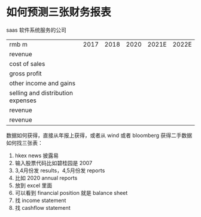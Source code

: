# 如何预测三张财务报表

saas 软件系统服务的公司
<table>
<tr>
    <td> rmb m </td>
    <td> 2017 </td>
    <td> 2018 </td>
    <td> 2020 </td>
    <td> 2021E </td>
    <td> 2022E </td>
</tr>
<tr>
    <td> revenue </td>
    <td>  </td>
    <td>  </td>
    <td>  </td>
    <td>  </td>
    <td>  </td>
</tr>
<tr>
    <td> cost of sales </td>
    <td>  </td>
    <td>  </td>
    <td>  </td>
    <td>  </td>
    <td>  </td>
</tr>
<tr>
    <td> gross profit </td>
    <td>  </td>
    <td>  </td>
    <td>  </td>
    <td>  </td>
    <td>  </td>
</tr>
<tr>
    <td> other income and gains </td>
    <td>  </td>
    <td>  </td>
    <td>  </td>
    <td>  </td>
    <td>  </td>
</tr>
<tr>
    <td> selling and distribution expenses </td>
    <td>  </td>
    <td>  </td>
    <td>  </td>
    <td>  </td>
    <td>  </td>
</tr>
<tr>
    <td> revenue </td>
    <td>  </td>
    <td>  </td>
    <td>  </td>
    <td>  </td>
    <td>  </td>
</tr>
<tr>
    <td> revenue </td>
    <td>  </td>
    <td>  </td>
    <td>  </td>
    <td>  </td>
    <td>  </td>
</tr>
</table>

数据如何获得，直接从年报上获得，或者从 wind 或者 bloomberg 获得二手数据
如何找三张表：
1. hkex news 披露易
2. 输入股票代码比如碧桂园是 2007
3. 3,4月份发 results，4,5月份发 reports
4. 比如 2020 annual reports
5. 放到 excel 里面
6. 可以看到 financial position 就是 balance sheet
7. 找 income statement
8. 找 cashflow statement


